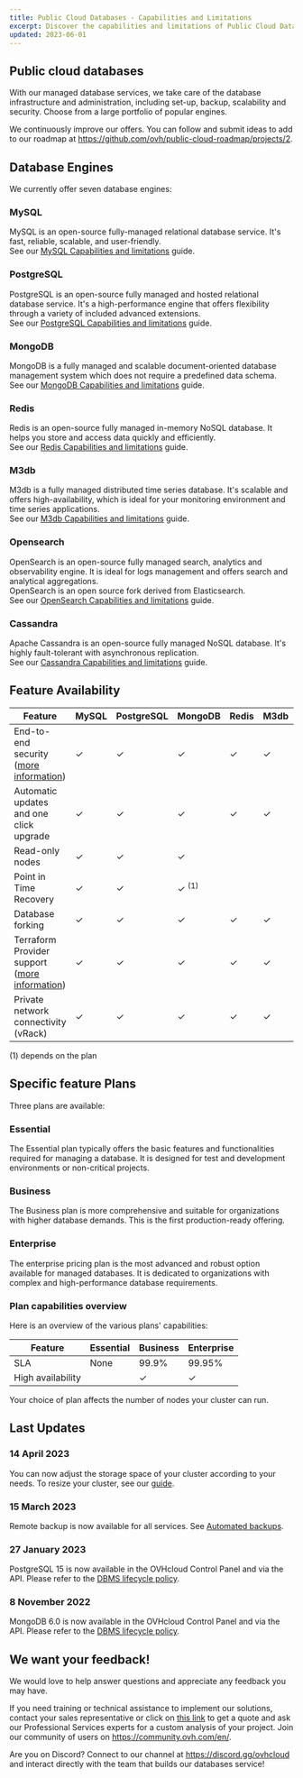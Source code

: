 ```yaml
---
title: Public Cloud Databases - Capabilities and Limitations
excerpt: Discover the capabilities and limitations of Public Cloud Databases
updated: 2023-06-01
---
```


## Public cloud databases

With our managed database services, we take care of the database infrastructure and administration, including set-up, backup, scalability and security.
Choose from a large portfolio of popular engines.

We continuously improve our offers. You can follow and submit ideas to add to our roadmap at https://github.com/ovh/public-cloud-roadmap/projects/2.

## Database Engines

We currently offer seven database engines:

### MySQL

MySQL is an open-source fully-managed relational database service. It's fast, reliable, scalable, and user-friendly.<br>
See our [MySQL Capabilities and limitations](/pages/platform/databases/mysql_01_capabilities) guide.

### PostgreSQL

PostgreSQL is an open-source fully managed and hosted relational database service. It's a high-performance engine that offers flexibility through a variety of included advanced extensions.<br>
See our [PostgreSQL Capabilities and limitations](/pages/platform/databases/postgresql_01_capabilities) guide.

### MongoDB

MongoDB is a fully managed and scalable document-oriented database management system which does not require a predefined data schema.<br>
See our [MongoDB Capabilities and limitations](/pages/platform/databases/mongodb_01_concept_capabilities) guide.

### Redis

Redis is an open-source fully managed in-memory NoSQL database. It helps you store and access data quickly and efficiently.<br>
See our [Redis Capabilities and limitations](/pages/platform/databases/redis_01_capabilities) guide.

### M3db

M3db is a fully managed distributed time series database. It's scalable and offers high-availability, which is ideal for your monitoring environment and time series applications.<br>
See our [M3db Capabilities and limitations](/pages/platform/databases/m3db_01_capabilities) guide.

### Opensearch

OpenSearch is an open-source fully managed search, analytics and observability engine. It is ideal for logs management and offers search and analytical aggregations.<br>
OpenSearch is an open source fork derived from Elasticsearch.<br>
See our [OpenSearch Capabilities and limitations](/pages/platform/databases/opensearch_01_capabilities) guide.

### Cassandra

Apache Cassandra is an open-source fully managed NoSQL database. It's highly fault-tolerant with asynchronous replication.<br>
See our [Cassandra Capabilities and limitations](/pages/platform/databases/cassandra_01_capabilities) guide.

## Feature Availability

| Feature                                                                                                      | MySQL | PostgreSQL | MongoDB          | Redis | M3db | Opensearch | Cassandra |
|--------------------------------------------------------------------------------------------------------------|-------|------------|------------------|-------|------|------------|-----------|
| End-to-end security ([more information](/pages/platform/databases/information_01_security_overview))         | ✓     | ✓          | ✓                | ✓     | ✓    | ✓          | ✓         |
| Automatic updates and one click upgrade                                                                      | ✓     | ✓          | ✓                | ✓     | ✓    | ✓          | ✓         |
| Read-only nodes                                                                                              | ✓     | ✓          | ✓                |       |      |            |           |
| Point in Time Recovery                                                                                       | ✓     | ✓          | ✓ <sup>(1)</sup> |       |      |            |           |
| Database forking                                                                                             | ✓     | ✓          | ✓                | ✓     | ✓    | ✓          | ✓         |
| Terraform Provider support ([more information](https://registry.terraform.io/providers/ovh/ovh/latest/docs)) | ✓     | ✓          | ✓                | ✓     | ✓    | ✓          | ✓         |
| Private network connectivity (vRack)                                                                         | ✓     | ✓          | ✓                | ✓     | ✓    | ✓          | ✓         |

(1) depends on the plan

## Specific feature Plans

Three plans are available:

### Essential

The Essential plan typically offers the basic features and functionalities required for managing a database.
It is designed for test and development environments or non-critical projects.

### Business

The Business plan is more comprehensive and suitable for organizations with higher database demands.
This is the first production-ready offering.

### Enterprise

The enterprise pricing plan is the most advanced and robust option available for managed databases.
It is dedicated to organizations with complex and high-performance database requirements.

### Plan capabilities overview

Here is an overview of the various plans' capabilities:

| Feature           | Essential | Business | Enterprise |
|-------------------|-----------|----------|------------|
| SLA               | None      | 99.9%    | 99.95%     |
| High availability |           | ✓        | ✓          |


Your choice of plan affects the number of nodes your cluster can run.

## Last Updates

### 14 April 2023

You can now adjust the storage space of your cluster according to your needs. To resize your cluster, see our [guide](/pages/platform/databases/databases_11_resize_your_cluster_storage).

### 15 March 2023

Remote backup is now available for all services. See [Automated backups](/pages/platform/databases/databases_05_automated_backups).

### 27 January 2023

PostgreSQL 15 is now available in the OVHcloud Control Panel and via the API. Please refer to the [DBMS lifecycle policy](/pages/platform/databases/information_02_lifecycle_policy).

### 8 November 2022

MongoDB 6.0 is now available in the OVHcloud Control Panel and via the API. Please refer to the [DBMS lifecycle policy](/pages/platform/databases/information_02_lifecycle_policy).

## We want your feedback!

We would love to help answer questions and appreciate any feedback you may have.

If you need training or technical assistance to implement our solutions, contact your sales representative or click on [this link](https://www.ovhcloud.com/en-gb/professional-services/) to get a quote and ask our Professional Services experts for a custom analysis of your project. Join our community of users on <https://community.ovh.com/en/>.

Are you on Discord? Connect to our channel at <https://discord.gg/ovhcloud> and interact directly with the team that builds our databases service!

